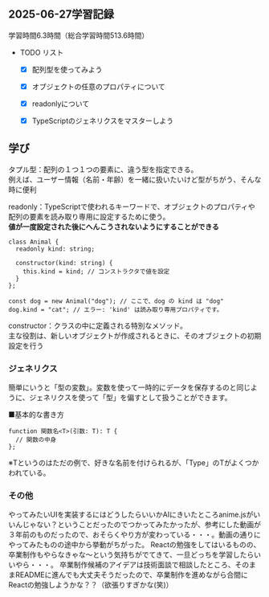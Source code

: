 ## 2025-06-27学習記録
学習時間6.3時間（総合学習時間513.6時間）

  - TODO リスト
    - [x] 配列型を使ってみよう
    - [x] オブジェクトの任意のプロパティについて
    - [x] readonlyについて
    - [x] TypeScriptのジェネリクスをマスターしよう
  

## 学び
タプル型：配列の１つ１つの要素に、違う型を指定できる。  
例えば、ユーザー情報（名前・年齢）を一緒に扱いたいけど型がちがう、そんな時に便利  

readonly：TypeScriptで使われるキーワードで、オブジェクトのプロパティや配列の要素を読み取り専用に設定するために使う。  
**値が一度設定された後にへんこうされないようにすることができる**  
```
class Animal {
  readonly kind: string;

  constructor(kind: string) {
    this.kind = kind; // コンストラクタで値を設定
  }
};

const dog = new Animal("dog"); // ここで、dog の kind は "dog"
dog.kind = "cat"; // エラー: 'kind' は読み取り専用プロパティです。

```
constructor：クラスの中に定義される特別なメソッド。  
主な役割は、新しいオブジェクトが作成されるときに、そのオブジェクトの初期設定を行う  

### ジェネリクス
簡単にいうと「型の変数」。変数を使って一時的にデータを保存するのと同じように、ジェネリクスを使って「型」を偏すとして扱うことができます。

■基本的な書き方
```
function 関数名<T>(引数: T): T {
  // 関数の中身
};
```
※Tというのはただの例で、好きな名前を付けられるが、「Type」のTがよくつかわれている。

### その他
やってみたいUIを実装するにはどうしたらいいかAIにきいたところanime.jsがいいんじゃない？ということだったのでつかってみたかったが、参考にした動画が３年前のものだったので、おそらくやり方が変わっている・・・。動画の通りにやってみたものの途中から挙動がちがった。
Reactの勉強をしてはいるものの、卒業制作もやらなきゃな～という気持ちがでてきて、一旦どっちを学習したらいいやら・・・。
卒業制作候補のアイデアは技術面談で相談したところ、そのままREADMEに進んでも大丈夫そうだったので、卒業制作を進めながら合間にReactの勉強しようかな？？（欲張りすぎかな(笑)）